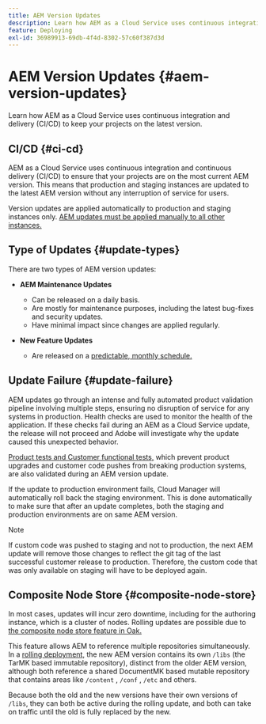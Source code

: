 ```yaml
---
title: AEM Version Updates
description: Learn how AEM as a Cloud Service uses continuous integration and delivery (CI/CD) to keep your projects on the latest version. 
feature: Deploying
exl-id: 36989913-69db-4f4d-8302-57c60f387d3d
---
```


# AEM Version Updates {#aem-version-updates}

Learn how AEM as a Cloud Service uses continuous integration and delivery (CI/CD) to keep your projects on the latest version.

## CI/CD {#ci-cd}

AEM as a Cloud Service uses continuous integration and continuous delivery (CI/CD) to ensure that your projects are on the most current AEM version. This means that production and staging instances are updated to the latest AEM version without any interruption of service for users.

Version updates are applied automatically to production and staging instances only. [AEM updates must be applied manually to all other instances.](/help/implementing/cloud-manager/manage-environments.md#updating-dev-environment)

## Type of Updates {#update-types}

There are two types of AEM version updates:

* **AEM Maintenance Updates**

  * Can be released on a daily basis.
  * Are mostly for maintenance purposes, including the latest bug-fixes and security updates.
  * Have minimal impact since changes are applied regularly.

* **New Feature Updates**

   * Are released on a [predictable, monthly schedule.](https://experienceleague.adobe.com/docs/experience-manager-release-information/aem-release-updates/update-releases-roadmap.html)

## Update Failure {#update-failure}

AEM updates go through an intense and fully automated product validation pipeline involving multiple steps, ensuring no disruption of service for any systems in production. Health checks are used to monitor the health of the application. If these checks fail during an AEM as a Cloud Service update, the release will not proceed and Adobe will investigate why the update caused this unexpected behavior. 

[Product tests and Customer functional tests,](/help/implementing/cloud-manager/overview-test-results.md#functional-testing) which prevent product upgrades and customer code pushes from breaking production systems, are also validated during an AEM version update.

If the update to production environment fails, Cloud Manager will automatically roll back the staging environment. This is done automatically to make sure that after an update completes, both the staging and production environments are on same AEM version.

>[!NOTE]
>
>If custom code was pushed to staging and not to production, the next AEM update will remove those changes to reflect the git tag of the last successful customer release to production. Therefore, the custom code that was only available on staging will have to be deployed again.

## Composite Node Store {#composite-node-store}

In most cases, updates will incur zero downtime, including for the authoring instance, which is a cluster of nodes. Rolling updates are possible due to [the composite node store feature in Oak.](https://jackrabbit.apache.org/oak/docs/nodestore/compositens.html)

This feature allows AEM to reference multiple repositories simultaneously. In a [rolling deployment,](/help/implementing/deploying/overview.md#how-rolling-deployments-work) the new AEM version contains its own `/libs` (the TarMK based immutable repository), distinct from the older AEM version, although both reference a shared DocumentMK based mutable repository that contains areas like `/content` , `/conf` , `/etc` and others. 

Because both the old and the new versions have their own versions of `/libs`, they can both be active during the rolling update, and both can take on traffic until the old is fully replaced by the new.
